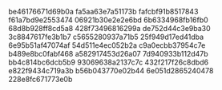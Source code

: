 be46176671d69b0a
fa5aa63e7a51173b
fafcbf91b8517843
f61a7bd9e2553474
06921b30e2e2e6bd
6b6334968fb16fb0
68d8b928ff8cd5a8
428f73496816299a
de752d44c3e9ba30
3c8847617fe3b1b7
c5655280937a71b5
25f949d17ed41dba
6e95b51af47074af
54d511e4ec052b2a
c9a0ecbb37954c7e
b489e8bc0fabf468
a582917453d26a07
7d940933b112d47b
bb4c814bc6dcb5b9
93069638a2137c7c
432f217f26c8dbd6
e822f9434c719a3b
b56b043770e02b44
6e051d2865240478
228e8fc671773e0b
